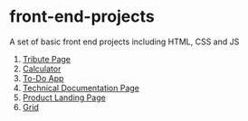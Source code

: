 # front-end-projects
A set of basic front end projects including HTML, CSS and JS

1) [Tribute Page](https://shubham-purohit.github.io/front-end-projects/tribute-page/index.html)
2) [Calculator](https://shubham-purohit.github.io/front-end-projects/calculator/index.html)
3) [To-Do App](https://shubham-purohit.github.io/front-end-projects/todo_app/index.html)
4) [Technical Documentation Page](https://shubham-purohit.github.io/front-end-projects/documentation-page/index.html)
5) [Product Landing Page](https://shubham-purohit.github.io/front-end-projects/landing-page/index.html)
6) [Grid](https://shubham-purohit.github.io/front-end-projects/grid/index.html)
